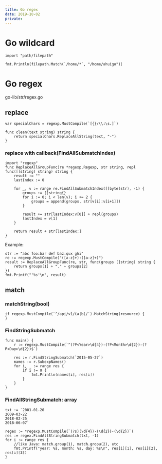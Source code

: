 ```yaml
---
title: Go regex
date: 2019-10-02
private:
---
```

# Go wildcard
    import "path/filepath"

    fmt.Println(filepath.Match(`/home/*`, "/home/ahuigo"))


# Go regex
go-lib/str/regex.go

## replace
    var specialChars = regexp.MustCompile(`[{}/\\:\s.]`)

    func clean(text string) string {
        return specialChars.ReplaceAllString(text, "-")
    }

### replace with callback(FindAllSubmatchIndex)
    import "regexp"
    func ReplaceAllGroupFunc(re *regexp.Regexp, str string, repl func([]string) string) string {
        result := ""
        lastIndex := 0

        for _, v := range re.FindAllSubmatchIndex([]byte(str), -1) {
            groups := []string{}
            for i := 0; i < len(v); i += 2 {
                groups = append(groups, str[v[i]:v[i+1]])
            }

            result += str[lastIndex:v[0]] + repl(groups)
            lastIndex = v[1]
        }

        return result + str[lastIndex:]
    }

Example:

    str := "abc foo:bar def baz:qux ghi"
    re := regexp.MustCompile("([a-z]+):([a-z]+)")
    result := ReplaceAllGroupFunc(re, str, func(groups []string) string {
        return groups[1] + "." + groups[2]
    })
    fmt.Printf("'%s'\n", result)

## match
### matchString(bool)
    if regexp.MustCompile(`^/api/v1/(a|b)/`).MatchString(resource) {
    }

### FindStringSubmatch

    func main() {
        r := regexp.MustCompile(`^(?P<Year>\d{4})-(?P<Month>\d{2})-(?P<Day>\d{2})$`)

        res := r.FindStringSubmatch(`2015-05-27`)
        names := r.SubexpNames()
        for i, _ := range res {
            if i != 0 {
                fmt.Println(names[i], res[i])
            }
        }
    }
### FindAllStringSubmatch: array

    txt := `2001-01-20
    2009-03-22
    2018-02-25
    2018-06-07`

    regex := *regexp.MustCompile(`(?s)(\d{4})-(\d{2})-(\d{2})`)
    res := regex.FindAllStringSubmatch(txt, -1)
    for i := range res {
        //like Java: match.group(1), match.gropu(2), etc
        fmt.Printf("year: %s, month: %s, day: %s\n", res[i][1], res[i][2], res[i][3])
    }
